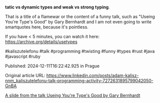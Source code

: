 **tatic vs dynamic types and weak vs strong typing**.


That is a title of a flamewar or the content of a funny talk, such as "Useing You're Type's Good" by Gary Bernhardt and I am not even going to write smartquotes here, because it's pointless.


If you have < 5 minutes, you can watch it here: https://archive.org/details/usetypes


#kaliszutelefonu #talk #programming #twisting #funny #types #rust #java #javascript #ruby


Published: 2024-12-11T16:22:42.925 in Prague

Original article URL: https://www.linkedin.com/posts/adam-kalisz-nnm_kaliszutelefonu-talk-programming-activity-7272631895799042050-GnBA

[A slide from the talk Useing You're Type's Good by Gary Bernhardt](./media/useing-youre-types-good-gary-bernhardt.png)